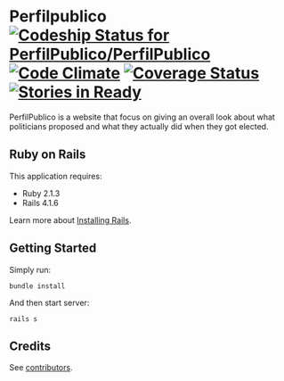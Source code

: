 Perfilpublico [ ![Codeship Status for PerfilPublico/PerfilPublico](https://codeship.io/projects/4c5968c0-4067-0132-2454-56a82d25c0eb/status)](https://codeship.io/projects/43868) [![Code Climate](https://codeclimate.com/github/PerfilPublico/PerfilPublico/badges/gpa.svg)](https://codeclimate.com/github/PerfilPublico/PerfilPublico) [![Coverage Status](https://coveralls.io/repos/PerfilPublico/PerfilPublico/badge.png)](https://coveralls.io/r/PerfilPublico/PerfilPublico) [![Stories in Ready](https://badge.waffle.io/PerfilPublico/PerfilPublico.png?label=ready&title=Ready)](https://waffle.io/PerfilPublico/PerfilPublico)
================

PerfilPublico is a website that focus on giving an overall look about what politicians proposed and what they actually did when they got elected.

Ruby on Rails
-------------

This application requires:

- Ruby 2.1.3
- Rails 4.1.6

Learn more about [Installing Rails](http://railsapps.github.io/installing-rails.html).

Getting Started
---------------

Simply run:

```
bundle install
```

And then start server:

```
rails s
```

Credits
-------

See [contributors](https://github.com/PerfilPublico/PerfilPublico/graphs/contributors).
